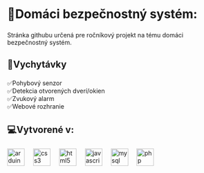 <h1 align="left">🚀Domáci bezpečnostný systém:</h1>

###

<p align="left">Stránka githubu určená pre ročníkový projekt na tému domáci bezpečnostný systém.</p>

###

<h2 align="left">💎Vychytávky</h2>

###

<p align="left">✅Pohybový senzor<br>✅Detekcia otvorených dverí/okien<br>✅Zvukový alarm<br>✅Webové rozhranie</p>

###

<h2 align="left">💻Vytvorené v:</h2>

###

<div align="left">
  <img src="https://cdn.jsdelivr.net/gh/devicons/devicon/icons/arduino/arduino-original.svg" height="40" alt="arduino logo"  />
  <img width="12" />
  <img src="https://cdn.jsdelivr.net/gh/devicons/devicon/icons/css3/css3-original.svg" height="40" alt="css3 logo"  />
  <img width="12" />
  <img src="https://cdn.jsdelivr.net/gh/devicons/devicon/icons/html5/html5-original.svg" height="40" alt="html5 logo"  />
  <img width="12" />
  <img src="https://cdn.jsdelivr.net/gh/devicons/devicon/icons/javascript/javascript-original.svg" height="40" alt="javascript logo"  />
  <img width="12" />
  <img src="https://cdn.jsdelivr.net/gh/devicons/devicon/icons/mysql/mysql-original.svg" height="40" alt="mysql logo"  />
  <img width="12" />
  <img src="https://cdn.jsdelivr.net/gh/devicons/devicon/icons/php/php-original.svg" height="40" alt="php logo"  />
</div>
